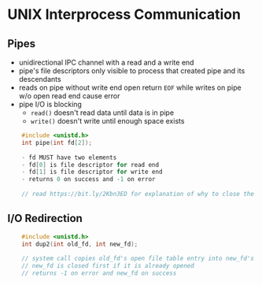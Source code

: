 # UNIX Interprocess Communication

## Pipes

- unidirectional IPC channel with a read and a write end
- pipe's file descriptors only visible to process that created pipe and its descendants
- reads on pipe without write end open return `EOF` while writes on pipe w/o open read end cause error
- pipe I/O is blocking
  - `read()` doesn't read data until data is in pipe 
  - `write()` doesn't write until enough space exists

```C
    #include <unistd.h>
    int pipe(int fd[2]);
    
    - fd MUST have two elements
    - fd[0] is file descriptor for read end
    - fd[1] is file descriptor for write end
    - returns 0 on success and -1 on error
    
    // read https://bit.ly/2Kbn3ED for explanation of why to close the unused ends of a pipe
```

## I/O Redirection

```C
    #include <unistd.h>
    int dup2(int old_fd, int new_fd);
    
    // system call copies old_fd's open file table entry into new_fd's open file table entry
    // new_fd is closed first if it is already opened
    // returns -1 on error and new_fd on success
```

